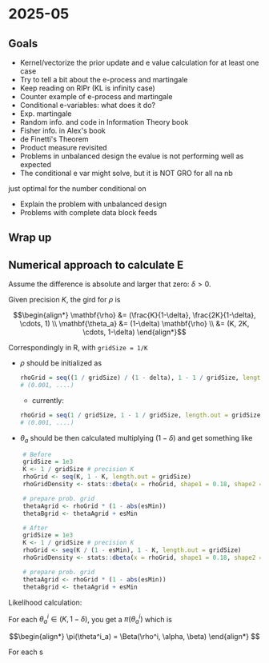 # 2025-05

## Goals

* Kernel/vectorize the prior update and e value calculation for at least one case
* Try to tell a bit about the e-process and martingale
* Keep reading on RIPr (KL is infinity case)
* Counter example of e-process and martingale
* Conditional e-variables: what does it do?
* Exp. martingale
* Random info. and code in Information Theory book
* Fisher info. in Alex's book
* de Finetti's Theorem
* Product measure revisited
* Problems in unbalanced design the evalue is not performing well as expected
* The conditional e var might solve, but it is NOT GRO for all na nb

just optimal for the number conditional on
* Explain the problem with unbalanced design
* Problems with complete data block feeds

## Wrap up

## Numerical approach to calculate E

Assume the difference is absolute and larger that zero: $\delta > 0$.

Given precision $K$, the gird for $\rho$ is

```math
\begin{align*}
\mathbf{\rho} 
    &= (\frac{K}{1-\delta}, \frac{2K}{1-\delta}, \cdots, 1) \\
\mathbf{\theta_a} 
    &= (1-\delta) \mathbf{\rho} \\
    &= (K, 2K, \cdots, 1-\delta)
\end{align*}
```

Correspondingly in R, with `gridSize = 1/K`

* $\rho$ should be initialized as 
    ```r
    rhoGrid = seq((1 / gridSize) / (1 - delta), 1 - 1 / gridSize, length.out = gridSize)
    # (0.001, ....)
    ```
    * currently:
    ```r
    rhoGrid = seq(1 / gridSize, 1 - 1 / gridSize, length.out = gridSize)
    # (0.001, ....)
    ```
* $\theta_a$ should be then calculated multiplying $(1-\delta)$ and get something like


```r
    # Before
    gridSize = 1e3
    K <- 1 / gridSize # precision K
    rhoGrid <- seq(K, 1 - K, length.out = gridSize)
    rhoGridDensity <- stats::dbeta(x = rhoGrid, shape1 = 0.18, shape2 = 0.18)

    # prepare prob. grid
    thetaAgrid <- rhoGrid * (1 - abs(esMin))
    thetaBgrid <- thetaAgrid + esMin

    # After
    gridSize = 1e3
    K <- 1 / gridSize # precision K
    rhoGrid <- seq(K / (1 - esMin), 1 - K, length.out = gridSize)
    rhoGridDensity <- stats::dbeta(x = rhoGrid, shape1 = 0.18, shape2 = 0.18)

    # prepare prob. grid
    thetaAgrid <- rhoGrid * (1 - abs(esMin))
    thetaBgrid <- thetaAgrid + esMin
```

Likelihood calculation:

For each $\theta^i_a \in (K, 1 - \delta)$, you get a $\pi(\theta^i_a)$ which is

```math
\begin{align*}
    \pi(\theta^i_a) = \Beta(\rho^i, \alpha, \beta)
\end{align*}

```

For each s